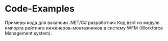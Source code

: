 # Code-Examples
Примеры кода для вакансии .NET/C# разработчик
Код взят из модуля импорта рейтинга инженеров-монтажников в систему WFM (Workforce Management system).
